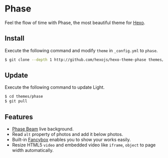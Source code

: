 # Phase

Feel the flow of time with Phase, the most beautiful theme for [Hexo].

## Install

Execute the following command and modify `theme` in `_config.yml` to `phase`.

``` bash
$ git clone --depth 1 http://github.com/hexojs/hexo-theme-phase themes/phase
```

## Update

Execute the following command to update Light.

``` bash
$ cd themes/phase
$ git pull
```

## Features

- [Phase Beam](https://www.youtube.com/watch?v=NhCXnWeXDT0) live background.
- Read `alt` property of photos and add it below photos.
- Built-in [Fancybox](http://fancyapps.com/fancybox/) enables you to show your works easily.
- Resize HTML5 `video` and embedded video like `iframe`, `object` to page width automatically.

[Hexo]: http://zespia.tw/hexo